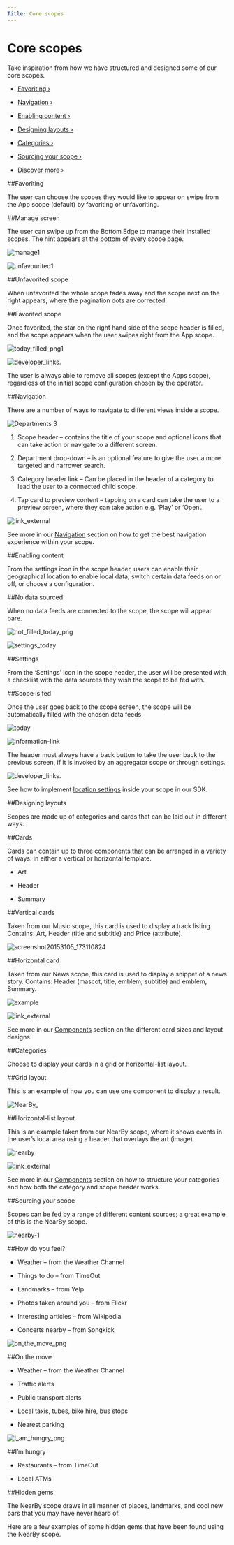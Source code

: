 ```yaml
---
Title: Core scopes
---
```


# Core scopes

Take inspiration from how we have structured and designed some of our core scopes.


-  [Favoriting ›](#favoriting)

-  [Navigation ›](#navigation)

-  [Enabling content ›](#enabling-content)

-  [Designing layouts ›](#designing-layouts)

-  [Categories ›](#categories)

-  [Sourcing your scope ›](#sourcing-your-scope)

-  [Discover more ›](#discover-more)


##Favoriting


The user can choose the scopes they would like to appear on swipe from the App scope (default) by favoriting or unfavoriting.


##Manage screen


The user can swipe up from the Bottom Edge to manage their installed scopes. The hint appears at the bottom of every scope page.


![manage1](https://assets.ubuntu.com/v1/66a39d05-manage11-567x1024.png)


![unfavourited1](https://assets.ubuntu.com/v1/04575fa3-unfavourited11-567x1024.png)


##Unfavorited scope


When unfavorited the whole scope fades away and the scope next on the right appears, where the pagination dots are corrected.


##Favorited scope


Once favorited, the star on the right hand side of the scope header is filled, and the scope appears when the user swipes right from the App scope.


![today_filled_png1](https://assets.ubuntu.com/v1/073f30a6-today_filled_png12-567x1024.png)


![developer_links.](https://assets.ubuntu.com/v1/0d9d7281-developer_links..png)


The user is always able to remove all scopes (except the Apps scope), regardless of the initial scope configuration chosen by the operator.


##Navigation


There are a number of ways to navigate to different views inside a scope.


![Departments 3](https://assets.ubuntu.com/v1/2a544668-Departments-3.png)


1. Scope header – contains the title of your scope and optional icons that can take action or navigate to a different screen.

2. Department drop-down – is an optional feature to give the user a more targeted and narrower search.

3. Category header link – Can be placed in the header of a category to lead the user to a connected child scope.

4. Tap card to preview content – tapping on a card can take the user to a preview screen, where they can take action e.g. ‘Play’ or ‘Open’.


![link_external](https://assets.ubuntu.com/v1/9e8b37dd-link_external.png)


See more in our  [Navigation](navigation.md) section on how to get the best navigation experience within your scope.


##Enabling content


From the settings icon in the scope header, users can enable their geographical location to enable local data, switch certain data feeds on or off, or choose a configuration.


##No data sourced


When no data feeds are connected to the scope, the scope will appear bare.


![not_filled_today_png](https://assets.ubuntu.com/v1/20f428e2-not_filled_today_png1-567x1024.png)


![settings_today](https://assets.ubuntu.com/v1/b05bfaf5-settings_today1-567x1024.png)


##Settings


From the ‘Settings’ icon in the scope header, the user will be presented with a checklist with the data sources they wish the scope to be fed with.


##Scope is fed


Once the user goes back to the scope screen, the scope will be automatically filled with the chosen data feeds.


![today](https://assets.ubuntu.com/v1/79520fde-today1-567x1024.png)


![information-link](https://assets.ubuntu.com/v1/7024ba0f-information-link.png)


The header must always have a back button to take the user back to the previous screen, if it is invoked by an aggregator scope or through settings.


![developer_links.](https://assets.ubuntu.com/v1/0d9d7281-developer_links..png)


See how to implement  [location settings](../api-cpp-current/unity.scopes.Location.md) inside your scope in our SDK.


##Designing layouts


Scopes are made up of categories and cards that can be laid out in different ways.


##Cards


Cards can contain up to three components that can be arranged in a variety of ways: in either a vertical or horizontal template.


- Art

- Header

- Summary


##Vertical cards


Taken from our Music scope, this card is used to display a track listing. Contains: Art, Header (title and subtitle) and Price (attribute).


![screenshot20153105_173110824](https://assets.ubuntu.com/v1/61961ab1-screenshot20153105_173110824.png)


##Horizontal card


Taken from our News scope, this card is used to display a snippet of a news story. Contains: Header (mascot, title, emblem, subtitle) and emblem, Summary.


![example](https://assets.ubuntu.com/v1/fb4cd451-example.png)


![link_external](https://assets.ubuntu.com/v1/9e8b37dd-link_external.png)


See more in our  [Components](components.md) section on the different card sizes and layout designs.


##Categories


Choose to display your cards in a grid or horizontal-list layout.


##Grid layout


This is an example of how you can use one component to display a result.


![NearBy_](https://assets.ubuntu.com/v1/26114ef0-NearBy_.png)


##Horizontal-list layout


This is an example taken from our NearBy scope, where it shows events in the user’s local area using a header that overlays the art (image).


![nearby](https://assets.ubuntu.com/v1/96bd8412-nearby1.png)


![link_external](https://assets.ubuntu.com/v1/9e8b37dd-link_external.png)


See more in our  [Components](components.md) section on how to structure your categories and how both the category and scope header works.


##Sourcing your scope


Scopes can be fed by a range of different content sources; a great example of this is the NearBy scope.


![nearby-1](https://assets.ubuntu.com/v1/74adabc8-nearby-1-567x1024.png)


##How do you feel?


- Weather – from the Weather Channel

- Things to do – from TimeOut

- Landmarks – from Yelp

- Photos taken around you – from Flickr

- Interesting articles – from Wikipedia

- Concerts nearby – from Songkick


![on_the_move_png](https://assets.ubuntu.com/v1/28d548ce-on_the_move_png1-567x1024.png)

##On the move

- Weather – from the Weather Channel

- Traffic alerts

- Public transport alerts

- Local taxis, tubes, bike hire, bus stops

- Nearest parking


![I_am_hungry_png](https://assets.ubuntu.com/v1/a2ab01cc-I_am_hungry_png1-567x1024.png)

##I’m hungry

- Restaurants – from TimeOut

- Local ATMs


##Hidden gems


The NearBy scope draws in all manner of places, landmarks, and cool new bars that you may have never heard of.


Here are a few examples of some hidden gems that have been found using the NearBy scope.
